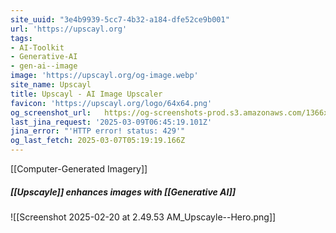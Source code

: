 ```yaml
---
site_uuid: "3e4b9939-5cc7-4b32-a184-dfe52ce9b001"
url: 'https://upscayl.org'
tags:
- AI-Toolkit
- Generative-AI
- gen-ai--image
image: 'https://upscayl.org/og-image.webp'
site_name: Upscayl
title: Upscayl - AI Image Upscaler
favicon: 'https://upscayl.org/logo/64x64.png'
og_screenshot_url:   https://og-screenshots-prod.s3.amazonaws.com/1366x768/80/false/cfe28d1101cd81df250a1834fb0964fbccd0be95377182d9e281c3b3b69bc19c.jpeg
last_jina_request: '2025-03-09T06:45:19.101Z'
jina_error: "'HTTP error! status: 429'"
og_last_fetch: 2025-03-07T05:19:19.166Z
---
```

[[Computer-Generated Imagery]]

##### [[Upscayle]] enhances images with [[Generative AI]]
![[Screenshot 2025-02-20 at 2.49.53 AM_Upscayle--Hero.png]]
